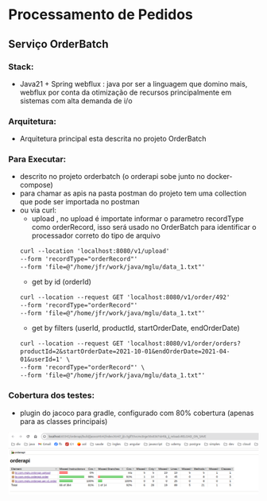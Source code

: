 # Processamento de Pedidos
## Serviço OrderBatch

### Stack:
* Java21 + Spring webflux : java por ser a linguagem que domino mais, webflux por conta da otimização de recursos principalmente em sistemas com alta demanda de i/o

### Arquitetura:

* Arquitetura principal esta descrita no projeto OrderBatch

### Para Executar:

* descrito no projeto orderbatch (o orderapi sobe junto no docker-compose)
* para chamar as apis na pasta postman do projeto tem uma collection que pode ser importada no postman
* ou via curl:
  * upload , no upload é importate informar o parametro recordType como orderRecord, isso será usado no OrderBatch para identificar o processador correto do tipo de arquivo
  ```
  curl --location 'localhost:8080/v1/upload' 
  --form 'recordType="orderRecord"' 
  --form 'file=@"/home/jfr/work/java/mglu/data_1.txt"'
  ```
  * get by id (orderId)
  ```
  curl --location --request GET 'localhost:8080/v1/order/492' 
  --form 'recordType="orderRecord"' 
  --form 'file=@"/home/jfr/work/java/mglu/data_1.txt"'
  ```
  * get by filters (userId, productId, startOrderDate, endOrderDate)
  ```
  curl --location --request GET 'localhost:8080/v1/order/orders?productId=2&startOrderDate=2021-10-01&endOrderDate=2021-04-01&userId=1' \
  --form 'recordType="orderRecord"' \
  --form 'file=@"/home/jfr/work/java/mglu/data_1.txt"'  
  ```
 
### Cobertura dos testes:

* plugin do jacoco para gradle, configurado com 80% cobertura (apenas para as classes principais)

![alt text](https://github.com/jfrossetto/orderapi/blob/master/coverage.png?raw=true)


